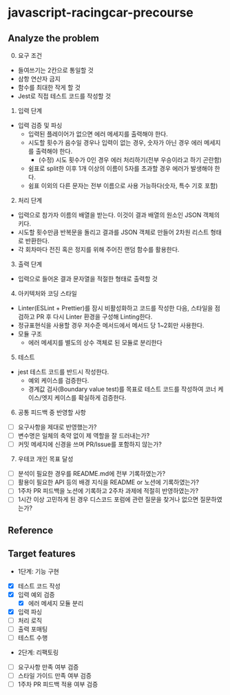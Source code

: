 # javascript-racingcar-precourse

## Analyze the problem
0. 요구 조건
* 들여쓰기는 2칸으로 통일할 것
* 삼항 연산자 금지
* 함수를 최대한 작게 할 것
* Jest로 직접 테스트 코드를 작성할 것
1. 입력 단계
* 입력 검증 및 파싱
  * 입력된 플레이어가 없으면 에러 메세지를 출력해야 한다.
  * 시도할 횟수가 음수일 경우나 입력이 없는 경우, 숫자가 아닌 경우 에러 메세지를 출력해야 한다.
    * (수정) 시도 횟수가 0인 경우 에러 처리하기(전부 우승이라고 하기 곤란함)
  * 쉼표로 split한 이후 1개 이상의 이름이 5자를 초과할 경우 에러가 발생해야 한다.
  * 쉼표 이외의 다른 문자는 전부 이름으로 사용 가능하다(숫자, 특수 기호 포함)
2. 처리 단계
* 입력으로 참가자 이름의 배열을 받는다. 이것이 결과 배열의 원소인 JSON 객체의 키다.
* 시도할 횟수만큼 반복문을 돌리고 결과를 JSON 객체로 만들어 2차원 리스트 형태로 반환한다.
* 각 회차마다 전진 혹은 정지를 위해 주어진 랜덤 함수를 활용한다.
3. 출력 단계
* 입력으로 들어온 결과 문자열을 적절한 형태로 출력할 것
4. 아키텍처와 코딩 스타일
* Linter(ESLint + Prettier)를 잠시 비활성화하고 코드를 작성한 다음, 스타일을 점검하고 PR 후 다시 Linter 환경을 구성해 Linting한다.
* 정규표현식을 사용할 경우 저수준 메서드에서 메서드 당 1~2회만 사용한다.
* 모듈 구조
  * 에러 메세지를 별도의 상수 객체로 된 모듈로 분리한다

5. 테스트
* jest 테스트 코드를 반드시 작성한다.
  * 예외 케이스를 검증한다.
  * 경계값 검사(Boundary value test)를 목표로 테스트 코드를 작성하여 코너 케이스/엣지 케이스를 확실하게 검증한다.

6. 공통 피드백 중 반영할 사항
- [ ] 요구사항을 제대로 반영했는가?
- [ ] 변수명은 일체의 축약 없이 제 역할을 잘 드러내는가?
- [ ] 커밋 메세지에 신경을 쓰며 PR/Issue를 포함하지 않는가?

7. 우테코 개인 목표 달성
- [ ] 분석이 필요한 경우를 README.md에 전부 기록하였는가?
- [ ] 활용이 필요한 API 등의 배경 지식을 README or 노션에 기록하였는가?
- [ ] 1주차 PR 피드백을 노션에 기록하고 2주차 과제에 적절히 반영하였는가?
- [ ] 1시간 이상 고민하게 된 경우 디스코드 포럼에 관련 질문을 찾거나 없으면 질문하였는가?

## Reference

## Target features
* 1단계: 기능 구현
- [x] 테스트 코드 작성
- [x] 입력 예외 검증
  - [x] 에러 메세지 모듈 분리
- [x] 입력 파싱
- [ ] 처리 로직
- [ ] 출력 포매팅
- [ ] 테스트 수행
* 2단계: 리팩토링
- [ ] 요구사항 만족 여부 검증
- [ ] 스타일 가이드 만족 여부 검증
- [ ] 1주차 PR 피드백 적용 여부 검증
